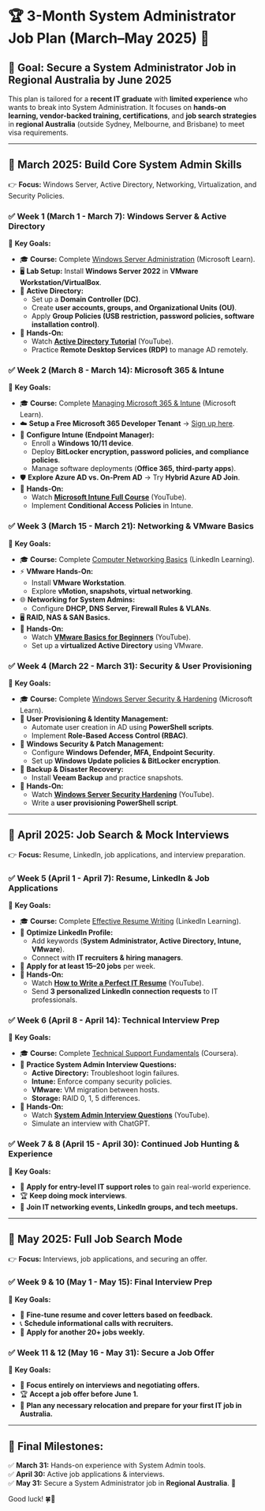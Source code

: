 # 🏆 3-Month System Administrator Job Plan (March–May 2025) 🚀

## 🎯 Goal: Secure a System Administrator Job in **Regional Australia** by June 2025

This plan is tailored for a **recent IT graduate** with **limited experience** who wants to break into System Administration. It focuses on **hands-on learning, vendor-backed training, certifications**, and **job search strategies** in **regional Australia** (outside Sydney, Melbourne, and Brisbane) to meet visa requirements.

---

## 📆 **March 2025: Build Core System Admin Skills**  
👉 **Focus:** Windows Server, Active Directory, Networking, Virtualization, and Security Policies.

### ✅ **Week 1 (March 1 - March 7): Windows Server & Active Directory**
📌 **Key Goals:**
- 🎓 **Course:** Complete [Windows Server Administration](https://learn.microsoft.com/en-us/training/paths/windows-server-fundamentals/) (Microsoft Learn).  
- 🖥️ **Lab Setup:** Install **Windows Server 2022** in **VMware Workstation/VirtualBox**.
- 🏢 **Active Directory:**
  - Set up a **Domain Controller (DC)**.
  - Create **user accounts, groups, and Organizational Units (OU)**.
  - Apply **Group Policies (USB restriction, password policies, software installation control)**.
- 🔹 **Hands-On:**
  - Watch **[Active Directory Tutorial](https://www.youtube.com/watch?v=k4uODoWQO2U)** (YouTube).
  - Practice **Remote Desktop Services (RDP)** to manage AD remotely.

### ✅ **Week 2 (March 8 - March 14): Microsoft 365 & Intune**
📌 **Key Goals:**
- 🎓 **Course:** Complete [Managing Microsoft 365 & Intune](https://learn.microsoft.com/en-us/training/paths/microsoft-intune/) (Microsoft Learn).
- ☁️ **Setup a Free Microsoft 365 Developer Tenant** → [Sign up here](https://developer.microsoft.com/en-us/microsoft-365/dev-program).
- 🔐 **Configure Intune (Endpoint Manager):**
  - Enroll a **Windows 10/11 device**.
  - Deploy **BitLocker encryption, password policies, and compliance policies**.
  - Manage software deployments (**Office 365, third-party apps**).
- 🛡️ **Explore Azure AD vs. On-Prem AD** → Try **Hybrid Azure AD Join**.
- 🔹 **Hands-On:**
  - Watch **[Microsoft Intune Full Course](https://www.youtube.com/watch?v=fW2v0_YZ9Eg)** (YouTube).
  - Implement **Conditional Access Policies** in Intune.

### ✅ **Week 3 (March 15 - March 21): Networking & VMware Basics**
📌 **Key Goals:**
- 🎓 **Course:** Complete [Computer Networking Basics](https://www.linkedin.com/learning/computer-networking-basics) (LinkedIn Learning).
- ⚡ **VMware Hands-On:**
  - Install **VMware Workstation**.
  - Explore **vMotion, snapshots, virtual networking**.
- 🌐 **Networking for System Admins:**
  - Configure **DHCP, DNS Server, Firewall Rules & VLANs**.
- 🖥️ **RAID, NAS & SAN Basics.**
- 🔹 **Hands-On:**
  - Watch **[VMware Basics for Beginners](https://www.youtube.com/watch?v=c-7p6GOnYfM)** (YouTube).
  - Set up a **virtualized Active Directory** using VMware.

### ✅ **Week 4 (March 22 - March 31): Security & User Provisioning**
📌 **Key Goals:**
- 🎓 **Course:** Complete [Windows Server Security & Hardening](https://learn.microsoft.com/en-us/training/paths/secure-windows-server/) (Microsoft Learn).
- 🏢 **User Provisioning & Identity Management:**
  - Automate user creation in AD using **PowerShell scripts**.
  - Implement **Role-Based Access Control (RBAC)**.
- 🔐 **Windows Security & Patch Management:**
  - Configure **Windows Defender, MFA, Endpoint Security**.
  - Set up **Windows Update policies & BitLocker encryption**.
- 💾 **Backup & Disaster Recovery:**
  - Install **Veeam Backup** and practice snapshots.
- 🔹 **Hands-On:**
  - Watch **[Windows Server Security Hardening](https://www.youtube.com/watch?v=AO0F2E_QZ-k)** (YouTube).
  - Write a **user provisioning PowerShell script**.

---

## 📆 **April 2025: Job Search & Mock Interviews**  
👉 **Focus:** Resume, LinkedIn, job applications, and interview preparation.

### ✅ **Week 5 (April 1 - April 7): Resume, LinkedIn & Job Applications**
📌 **Key Goals:**
- 🎓 **Course:** Complete [Effective Resume Writing](https://www.linkedin.com/learning/how-to-write-an-effective-resume) (LinkedIn Learning).
- 📄 **Optimize LinkedIn Profile:**
  - Add keywords (**System Administrator, Active Directory, Intune, VMware**).
  - Connect with **IT recruiters & hiring managers**.
- 📩 **Apply for at least 15–20 jobs** per week.
- 🔹 **Hands-On:**
  - Watch **[How to Write a Perfect IT Resume](https://www.youtube.com/watch?v=RkwLO0guS3g)** (YouTube).
  - Send **3 personalized LinkedIn connection requests** to IT professionals.

### ✅ **Week 6 (April 8 - April 14): Technical Interview Prep**
📌 **Key Goals:**
- 🎓 **Course:** Complete [Technical Support Fundamentals](https://www.coursera.org/learn/technical-support-fundamentals) (Coursera).
- 🎤 **Practice System Admin Interview Questions:**
  - **Active Directory:** Troubleshoot login failures.
  - **Intune:** Enforce company security policies.
  - **VMware:** VM migration between hosts.
  - **Storage:** RAID 0, 1, 5 differences.
- 🔹 **Hands-On:**
  - Watch **[System Admin Interview Questions](https://www.youtube.com/watch?v=O7sHg1Pr2Gs)** (YouTube).
  - Simulate an interview with ChatGPT.

### ✅ **Week 7 & 8 (April 15 - April 30): Continued Job Hunting & Experience**
📌 **Key Goals:**
- 💼 **Apply for entry-level IT support roles** to gain real-world experience.
- 🏆 **Keep doing mock interviews**.
- 🔗 **Join IT networking events, LinkedIn groups, and tech meetups.**

---

## 📆 **May 2025: Full Job Search Mode**  
👉 **Focus:** Interviews, job applications, and securing an offer.

### ✅ **Week 9 & 10 (May 1 - May 15): Final Interview Prep**
📌 **Key Goals:**
- 📝 **Fine-tune resume and cover letters based on feedback.**
- 📞 **Schedule informational calls with recruiters.**
- 💼 **Apply for another 20+ jobs weekly.**

### ✅ **Week 11 & 12 (May 16 - May 31): Secure a Job Offer**
📌 **Key Goals:**
- 🎯 **Focus entirely on interviews and negotiating offers.**
- 🏆 **Accept a job offer before June 1.**
- 🚛 **Plan any necessary relocation and prepare for your first IT job in Australia.**

---

## 🎯 **Final Milestones:**
✅ **March 31:** Hands-on experience with System Admin tools.  
✅ **April 30:** Active job applications & interviews.  
✅ **May 31:** Secure a System Administrator job in **Regional Australia**. 🎉

Good luck! 🍀🚀
